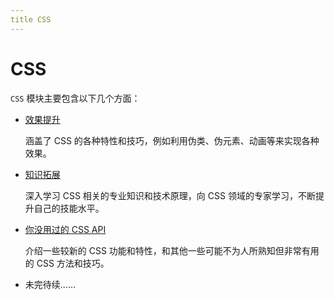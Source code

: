 ```yaml
---
title CSS
---
```

# CSS

`CSS` 模块主要包含以下几个方面：

- [效果提升](/learn/CSS/效果提升/巧用伪类)

  涵盖了 CSS 的各种特性和技巧，例如利用伪类、伪元素、动画等来实现各种效果。

- [知识拓展](/learn/CSS/知识拓展/BEM)

  深入学习 CSS 相关的专业知识和技术原理，向 CSS 领域的专家学习，不断提升自己的技能水平。

- [你没用过的 CSS API](/learn/CSS/新的功能/vmin与vmax)

  介绍一些较新的 CSS 功能和特性，和其他一些可能不为人所熟知但非常有用的 CSS 方法和技巧。

- 未完待续......